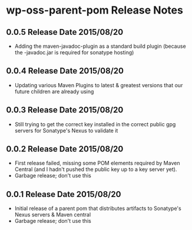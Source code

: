# wp-oss-parent-pom Release Notes

## 0.0.5 Release Date 2015/08/20

* Adding the maven-javadoc-plugin as a standard build plugin (because the -javadoc.jar is required for sonatype hosting)

## 0.0.4 Release Date 2015/08/20

* Updating various Maven Plugins to latest & greatest versions that our future children are already using

## 0.0.3 Release Date 2015/08/20

* Still trying to get the correct key installed in the correct public gpg servers for Sonatype's Nexus to validate it

## 0.0.2 Release Date 2015/08/20

* First release failed, missing some POM elements required by Maven Central (and I hadn't pushed the public key up to a key server yet).
* Garbage release; don't use this

## 0.0.1 Release Date 2015/08/20

* Initial release of a parent pom that distributes artifacts to Sonatype's Nexus servers & Maven central
* Garbage release; don't use this
